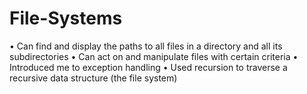 # File-Systems

•	Can find and display the paths to all files in a directory and all its subdirectories
•	Can act on and manipulate files with certain criteria
•	Introduced me to exception handling
•	Used recursion to traverse a recursive data structure (the file system)
